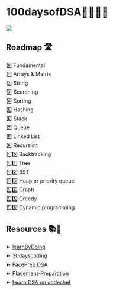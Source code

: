 # 100daysofDSA👩‍💻👨‍💻

![](https://miro.medium.com/max/2560/1*sMryEXZVPKFjGNcfSzE8Mw.jpeg)
 
 
## Roadmap 🛣

0️⃣ Fundamental <br>
1️⃣ Arrays & Matrix <br>
2️⃣ String <br>
3️⃣ Searching <br>
4️⃣ Sorting <br>
5️⃣ Hashing <br>
6️⃣ Stack <br>
7️⃣ Queue <br>
8️⃣ Linked List <br>
9️⃣ Recursion <br>
1️⃣0️⃣ Backtracking <br>
1️⃣1️⃣ Tree <br>
1️⃣2️⃣ BST <br>
1️⃣3️⃣ Heap or priority queue <br>
1️⃣4️⃣ Graph <br>
1️⃣5️⃣ Greedy <br>
1️⃣6️⃣ Dynamic programming <br>
 

 

## Resources 📚🧾


⏩ [learnByDoing](https://www.interviewbit.com/courses/programming/) <br>
⏩ [30dayscoding](https://30dayscoding.com/) <br>
⏩ [FacePrep DSA](https://www.faceprep.in/data-structures/) <br>
⏩ [Placement-Preparation](https://github.com/anushka23g/Complete-Placement-Preparation) <br>
⏩ [Learn DSA on codechef](https://www.codechef.com/certification/data-structures-and-algorithms/prepare) <br>
